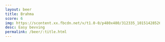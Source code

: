 ```yaml
---
layout: beer
title: Brahma
score: 6
img: https://scontent.xx.fbcdn.net/v/t1.0-0/p480x480/312335_10151428526733745_366386591_n.jpg?oh=4b36cb438fdd1c6ec3ffca42d81293b4&oe=5866F59F
desc: Easy bevving
permalink: /beer/:title.html
---
```

